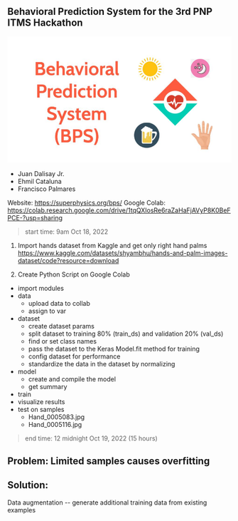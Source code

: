 ## Behavioral Prediction System for the 3rd PNP ITMS Hackathon

![Splash](bps.jpg)

- Juan Dalisay Jr.
- Ehmil Cataluna
- Francisco Palmares

Website: https://superphysics.org/bps/
Google Colab: https://colab.research.google.com/drive/1tqQXIosRe6raZaHaFjAVyP8K0BeFPCE-?usp=sharing


> start time: 9am Oct 18, 2022

1. Import hands dataset from Kaggle and get only right hand palms  https://www.kaggle.com/datasets/shyambhu/hands-and-palm-images-dataset/code?resource=download

2. Create Python Script on Google Colab

- import modules
- data
  - upload data to collab  
  - assign to var
- dataset
  - create dataset params
  - split dataset to training 80% (train_ds) and validation 20% (val_ds)
  - find or set class names
  - pass the dataset to the Keras Model.fit method for training 
  - config dataset for performance
  - standardize the data in the dataset by normalizing
- model
  - create and compile the model
  - get summary
- train
- visualize results
- test on samples
  - Hand_0005083.jpg
  - Hand_0005116.jpg


> end time: 12 midnight Oct 19, 2022 (15 hours)




## Problem: Limited samples causes overfitting

## Solution:

Data augmentation -- generate additional training data from existing examples
